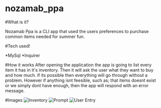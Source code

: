 # nozamab_ppa

#What is it?

Nozamab Ppa is a CLI app that used the users preferences to purchase common items needed for summer fun.

#Tech used!

*MySql
*Inquirer

#How it works
After opening the application the app is going to list every item it has in it's inventory.
Then it will ask the user what they want to buy and how much.
If its possible then everything will go through without a problem. However if anything isnt
feesible, such as; that items doesnt exist or we simply dont have enough, then the app will respond with an error message.


#Images
![Inventory](/images/image1.png)
![Prompt](/images/image2.png)
![User Entry](/images/image3.png)
